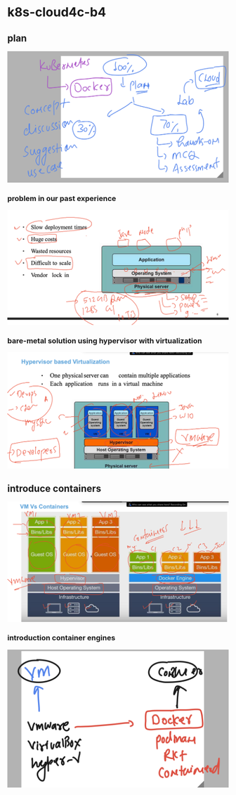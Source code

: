 # k8s-cloud4c-b4

## plan
<img src="plan.png">

### problem in our past experience

<img src="prob1.png">

### bare-metal solution using hypervisor with virtualization 

<img src="vm.png">

## introduce containers

<img src="cont1.png">

### introduction container engines 

<img src="cont2.png">





